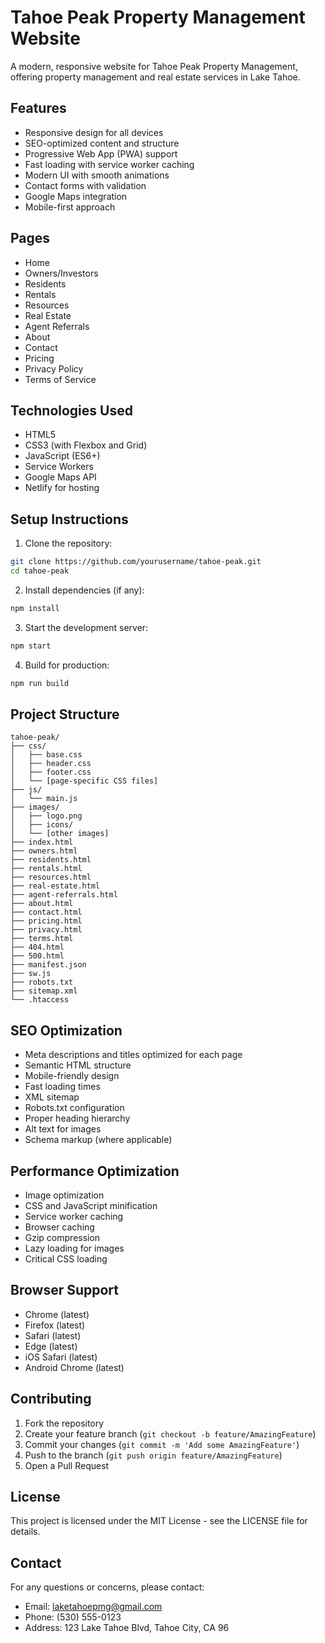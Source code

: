 # Tahoe Peak Property Management Website

A modern, responsive website for Tahoe Peak Property Management, offering property management and real estate services in Lake Tahoe.

## Features

- Responsive design for all devices
- SEO-optimized content and structure
- Progressive Web App (PWA) support
- Fast loading with service worker caching
- Modern UI with smooth animations
- Contact forms with validation
- Google Maps integration
- Mobile-first approach

## Pages

- Home
- Owners/Investors
- Residents
- Rentals
- Resources
- Real Estate
- Agent Referrals
- About
- Contact
- Pricing
- Privacy Policy
- Terms of Service

## Technologies Used

- HTML5
- CSS3 (with Flexbox and Grid)
- JavaScript (ES6+)
- Service Workers
- Google Maps API
- Netlify for hosting

## Setup Instructions

1. Clone the repository:
```bash
git clone https://github.com/yourusername/tahoe-peak.git
cd tahoe-peak
```

2. Install dependencies (if any):
```bash
npm install
```

3. Start the development server:
```bash
npm start
```

4. Build for production:
```bash
npm run build
```

## Project Structure

```
tahoe-peak/
├── css/
│   ├── base.css
│   ├── header.css
│   ├── footer.css
│   └── [page-specific CSS files]
├── js/
│   └── main.js
├── images/
│   ├── logo.png
│   ├── icons/
│   └── [other images]
├── index.html
├── owners.html
├── residents.html
├── rentals.html
├── resources.html
├── real-estate.html
├── agent-referrals.html
├── about.html
├── contact.html
├── pricing.html
├── privacy.html
├── terms.html
├── 404.html
├── 500.html
├── manifest.json
├── sw.js
├── robots.txt
├── sitemap.xml
└── .htaccess
```

## SEO Optimization

- Meta descriptions and titles optimized for each page
- Semantic HTML structure
- Mobile-friendly design
- Fast loading times
- XML sitemap
- Robots.txt configuration
- Proper heading hierarchy
- Alt text for images
- Schema markup (where applicable)

## Performance Optimization

- Image optimization
- CSS and JavaScript minification
- Service worker caching
- Browser caching
- Gzip compression
- Lazy loading for images
- Critical CSS loading

## Browser Support

- Chrome (latest)
- Firefox (latest)
- Safari (latest)
- Edge (latest)
- iOS Safari (latest)
- Android Chrome (latest)

## Contributing

1. Fork the repository
2. Create your feature branch (`git checkout -b feature/AmazingFeature`)
3. Commit your changes (`git commit -m 'Add some AmazingFeature'`)
4. Push to the branch (`git push origin feature/AmazingFeature`)
5. Open a Pull Request

## License

This project is licensed under the MIT License - see the LICENSE file for details.

## Contact

For any questions or concerns, please contact:
- Email: laketahoepmg@gmail.com
- Phone: (530) 555-0123
- Address: 123 Lake Tahoe Blvd, Tahoe City, CA 96